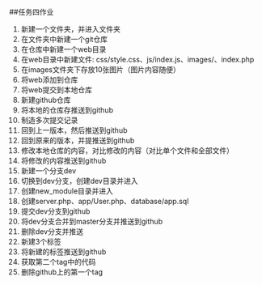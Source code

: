 ##任务四作业
1. 新建一个文件夹，并进入文件夹
2. 在文件夹中新建一个git仓库
3. 在仓库中新建一个web目录
4. 在web目录中新建文件: css/style.css、js/index.js、images/、index.php
5. 在images文件夹下存放10张图片（图片内容随便）
6. 将web添加到仓库
7. 将web提交到本地仓库
8. 新建github仓库
9. 将本地的仓库存推送到github
10. 制造多次提交记录
11. 回到上一版本，然后推送到github
12. 回到原来的版本，并提推送到github
13. 修改本地仓库的内容，对比修改的内容（对比单个文件和全部文件）
14. 将修改的内容推送到github
15. 新建一个分支dev
16. 切换到dev分支，创建dev目录并进入
17. 创建new_module目录并进入
18. 创建server.php、app/User.php、database/app.sql
19. 提交dev分支到github
20. 将dev分支合并到master分支并推送到github
21. 删除dev分支并推送
22. 新建3个标签
23. 将新建的标签推送到github
24. 获取第二个tag中的代码
25. 删除github上的第一个tag
